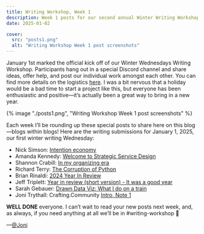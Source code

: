 ```yaml
---
title: Writing Workshop, Week 1
description: Week 1 posts for our second annual Winter Writing Workshop.
date: 2025-01-02

cover:
  src: "posts1.png"
  alt: "Writing Workshop Week 1 post screenshots"
---
```

January 1st marked the official kick off of our Winter Wednesdays Writing Workshop. Participants hang out in a special Discord channel and share ideas, offer help, and post our individual work amongst each other. You can find more details on the logistics [here](https://wiggle.work/blog/writing-workshop-2025/). I was a bit nervous that a holiday would be a bad time to start a project like this, but everyone has been enthusiastic and positive—it’s actually been a great way to bring in a new year.  

{% image "./posts1.png", "Writing Workshop Week 1 post screenshots" %}

Each week I’ll be rounding up these special posts to share here on this blog—blogs within blogs! Here are the writing submissions for January 1, 2025, our first winter writing Wednesday: 

- Nick Simson: [Intention economy](https://nicksimson.com/posts/2025-intention-economy/)
- Amanda Kennedy: [Welcome to Strategic Service Design](https://strategicservicedesign.blot.im/welcome-to-strategic-service-design)
- Shannon Crabill: [In my organizing era](https://shannoncrabill.pika.page/posts/in-my-organizing-era)
- Richard Terry: [The Corruption of Python](https://radiac.net/blog/2025/01/corruption-of-python/)
- Brian Rinaldi: [2024 Year In Review](https://remotesynthesis.com/blog/2024-year-in-review/)
- Jeff Triplett: [Year in review (short version) - It was a good year](https://micro.webology.dev/2025/01/01/year-in-review-short-version.html)
- Sarah Gebauer: [Drawn Data Viz: What I do on a train](https://www.sarahgebauer.com/post/drawn-data-viz-what-i-do-on-a-train/)
- Joni Trythall: Crafting.Community [Intro, Note 1](http://crafting.community/)

**WELL DONE** everyone. I can’t wait to read your new posts next week, and, as always, if you need anything at all we’ll be in #writing-workshop 🧡

—[@Joni](https://mastodon.yupgup.com/@joni)
